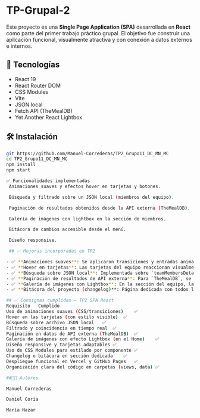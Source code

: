 # TP-Grupal-2

Este proyecto es una **Single Page Application (SPA)** desarrollada en **React** como parte del primer trabajo práctico grupal. El objetivo fue construir una aplicación funcional, visualmente atractiva y con conexión a datos externos e internos.

## 🚀 Tecnologías

- React 19
- React Router DOM
- CSS Modules
- Vite
- JSON local
- Fetch API (TheMealDB)
- Yet Another React Lightbox

## 🛠️ Instalación

```bash
git https://github.com/Manuel-Correderas/TP2_Grupo11_DC_MN_MC
cd TP2_Grupo11_DC_MN_MC
npm install
npm start

✅ Funcionalidades implementadas
 Animaciones suaves y efectos hover en tarjetas y botones.

 Búsqueda y filtrado sobre un JSON local (miembros del equipo).

 Paginación de resultados obtenidos desde la API externa (TheMealDB).

 Galería de imágenes con lightbox en la sección de miembros.

 Bitácora de cambios accesible desde el menú.

 Diseño responsive.

 ## ✅ Mejoras incorporadas en TP2

- ✅ **Animaciones suaves**: Se aplicaron transiciones y entradas animadas en componentes como el carrusel, tarjetas de miembros y secciones destacadas.
- ✅ **Hover en tarjetas**: Las tarjetas del equipo reaccionan visualmente al pasar el mouse (efecto de elevación y sombra).
- ✅ **Búsqueda sobre JSON local**: Implementada sobre `teamMembersDetails.json`, permite buscar por nombre, rol, tecnologías y proyectos.
- ✅ **Paginación de resultados de API externa**: Para `TheMealDB`, se paginan los resultados y se navega entre páginas de forma manual.
- ✅ **Galería de imágenes con Lightbox**: En la sección del equipo, las imágenes se amplían en pantalla con navegación visual.
- ✅ **Bitácora del proyecto (changelog)**: Página dedicada con todos los avances y fechas relevantes de desarrollo.

## ✅ Consignas cumplidas – TP2 SPA React
Requisito	Cumplido
Uso de animaciones suaves (CSS/transiciones)	✅
Hover en las tarjetas (con estilo visible)	✅
Búsqueda sobre archivo JSON local	✅
Filtrado y coincidencia en tiempo real	✅
Paginación en datos de API externa (TheMealDB)	✅
Galería de imágenes con efecto Lightbox (en el Home)	✅
Diseño responsive y tarjetas adaptables	✅
Uso de CSS Modules para estilado por componente	✅
Changelog o bitácora en sección dedicada	✅
Despliegue funcional en Vercel y GitHub Pages	✅
Organización clara del código en carpetas (views, data)	✅

##👨‍💻 Autores

Manuel Correderas

Daniel Coria

María Nazar
